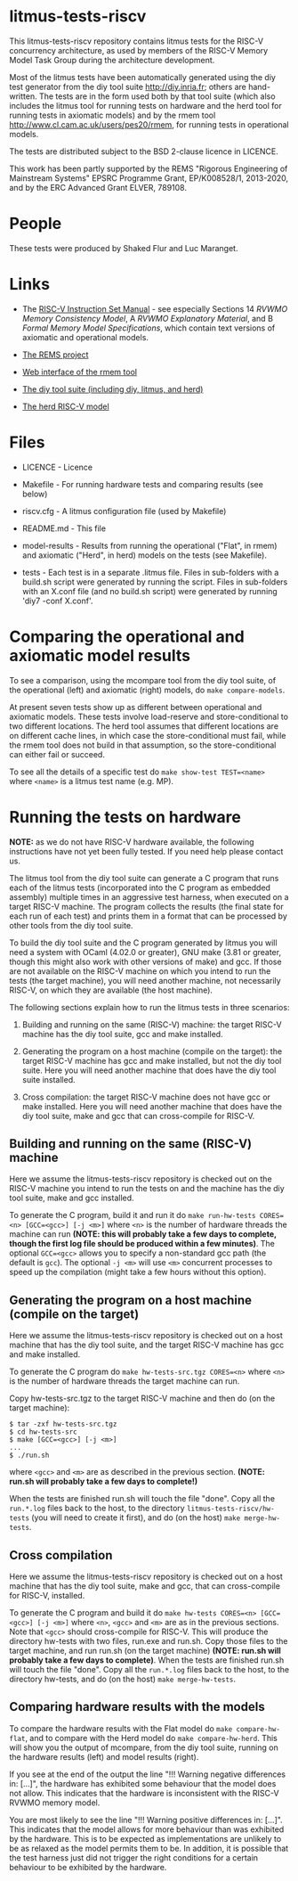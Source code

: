 # litmus-tests-riscv

This litmus-tests-riscv repository contains litmus tests for the
RISC-V concurrency architecture, as used by members of the RISC-V
Memory Model Task Group during the architecture development.

Most of the litmus tests have been automatically generated using the
diy test generator from the diy tool suite <http://diy.inria.fr>;
others are hand-written.  The tests are in the form used both by that
tool suite (which also includes the litmus tool for running tests on
hardware and the herd tool for running tests in axiomatic models) and
by the rmem tool <http://www.cl.cam.ac.uk/users/pes20/rmem>, for
running tests in operational models.

The tests are distributed subject to the BSD 2-clause licence in
LICENCE.

This work has been partly supported by the REMS "Rigorous Engineering
of Mainstream Systems" EPSRC Programme Grant, EP/K008528/1, 2013-2020,
and by the ERC Advanced Grant ELVER, 789108.


People
======

These tests were produced by Shaked Flur and Luc Maranget.


Links
=====
* The [RISC-V Instruction Set Manual](https://github.com/riscv/riscv-isa-manual/) - see especially Sections 14 *RVWMO Memory Consistency Model*,
A *RVWMO Explanatory Material*, and
B *Formal Memory Model Specifications*, which contain text versions of axiomatic and operational models. 

* [The REMS project](https://www.cl.cam.ac.uk/~pes20/rems/)

* [Web interface of the rmem tool](https://www.cl.cam.ac.uk/~sf502/regressions/rmem/)

* [The diy tool suite (including diy, litmus, and herd)](http://diy.inria.fr/)

* [The herd RISC-V model](http://diy.inria.fr/cats7/riscv/cat.tar)




Files
=====

* LICENCE - Licence

* Makefile - For running hardware tests and comparing results (see below)

* riscv.cfg - A litmus configuration file (used by Makefile)

* README.md - This file

* model-results - Results from running the operational ("Flat", in rmem) and axiomatic ("Herd", in herd) models on the tests (see Makefile).

* tests - Each test is in a separate .litmus file.  Files in sub-folders
with a build.sh script were generated by running the script.  Files in
sub-folders with an X.conf file (and no build.sh script) were
generated by running 'diy7 -conf X.conf'.




Comparing the operational and axiomatic model results
=========================================

To see a comparison, using the mcompare tool from the diy tool suite,
of the operational (left) and axiomatic (right) models, do `make compare-models`.

At present seven tests show up as different between operational and axiomatic models.  These tests involve load-reserve and store-conditional to two different locations.  The herd tool assumes that different locations are on different cache lines, in which case the store-conditional must fail, while the rmem tool does not build in that assumption, so the store-conditional can either fail or succeed. 


To see all the details of a specific test do `make show-test TEST=<name>`
where `<name>` is a litmus test name (e.g. MP).

Running the tests on hardware
=============================

**NOTE:** as we do not have RISC-V hardware available, the following
instructions have not yet been fully tested.  If you need help please contact
us.

The litmus tool from the diy tool suite can generate a C program that
runs each of the litmus tests (incorporated into the C program as embedded
assembly) multiple times in an aggressive test harness, when executed on a target RISC-V machine. The
program collects the results (the final state for each run of each test) and prints them in a
format that can be processed by other tools from the diy tool suite.

To build the diy tool suite and the C program generated by litmus you
will need a system with OCaml (4.02.0 or greater), GNU make (3.81 or
greater, though this might also work with other versions of make) and gcc.  If
those are not available on the RISC-V machine on which you intend to
run the tests (the target machine), you will need another machine, not
necessarily RISC-V, on which they are available (the host machine).

The following sections explain how to run the litmus tests in three
scenarios:
1. Building and running on the same (RISC-V) machine: the target
RISC-V machine has the diy tool suite, gcc and make installed.

2. Generating the program on a host machine (compile on the target):
the target RISC-V machine has gcc and make installed, but not the diy
tool suite.  Here you will need another machine that does have the diy
tool suite installed.

3. Cross compilation: the target RISC-V machine does not have gcc or
make installed. Here you will need another machine that does have the
diy tool suite, make and gcc that can cross-compile for RISC-V.

Building and running on the same (RISC-V) machine
-------------------------------------------------
Here we assume the litmus-tests-riscv repository is checked out on
the RISC-V machine you intend to run the tests on and the machine has
the diy tool suite, make and gcc installed.

To generate the C program, build it and run it do
`make run-hw-tests CORES=<n> [GCC=<gcc>] [-j <m>]`
where `<n>` is the number of hardware threads the machine can run
**(NOTE: this will probably take a few days to complete, though the first log file should be produced within a few minutes)**.  The
optional `GCC=<gcc>` allows you to specify a non-standard gcc path
(the default is `gcc`).  The optional `-j <m>` will use `<m>`
concurrent processes to speed up the compilation (might take a few
hours without this option).

Generating the program on a host machine (compile on the target)
----------------------------------------------------------------
Here we assume the litmus-tests-riscv repository is checked out on a
host machine that has the diy tool suite, and the target RISC-V
machine has gcc and make installed.

To generate the C program do `make hw-tests-src.tgz CORES=<n>` where
`<n>` is the number of hardware threads the target machine can run.

Copy hw-tests-src.tgz to the target RISC-V machine and then do (on the
target machine):

```
$ tar -zxf hw-tests-src.tgz
$ cd hw-tests-src
$ make [GCC=<gcc>] [-j <m>]
...
$ ./run.sh
```

where `<gcc>` and `<m>` are as described in the previous section.
**(NOTE: run.sh will probably take a few days to complete!)**

When the tests are finished run.sh will touch the file "done".  Copy
all the `run.*.log` files back to the host, to the directory
`litmus-tests-riscv/hw-tests` (you will need to create it first), and
do (on the host) `make merge-hw-tests`.

Cross compilation
-----------------
Here we assume the litmus-tests-riscv repository is checked out on a
host machine that has the diy tool suite, make and gcc, that can
cross-compile for RISC-V, installed.

To generate the C program and build it do
`make hw-tests CORES=<n> [GCC=<gcc>] [-j <m>]`
where `<n>`, `<gcc>` and `<m>` are as in the previous sections. Note
that `<gcc>` should cross-compile for RISC-V.  This will produce the
directory hw-tests with two files, run.exe and run.sh. Copy those
files to the target machine, and run run.sh (on the target machine)
**(NOTE: run.sh will probably take a few days to complete)**.  When
the tests are finished run.sh will touch the file "done".  Copy all
the `run.*.log` files back to the host, to the directory hw-tests, and
do (on the host) `make merge-hw-tests`.

Comparing hardware results with the models
------------------------------------------
To compare the hardware results with the Flat model do `make
compare-hw-flat`, and to compare with the Herd model do `make
compare-hw-herd`.  This will show you the output of mcompare, from the
diy tool suite, running on the hardware results (left) and model
results (right).

If you see at the end of the output the line "!!! Warning negative
differences in: [...]", the hardware has exhibited some behaviour that
the model does not allow.  This indicates that the hardware is
inconsistent with the RISC-V RVWMO memory model.

You are most likely to see the line "!!! Warning positive differences
in: [...]".  This indicates that the model allows for more behaviour
than was exhibited by the hardware.  This is to be expected as
implementations are unlikely to be as relaxed as the model permits
them to be.  In addition, it is possible that the test harness just
did not trigger the right conditions for a certain behaviour to be
exhibited by the hardware.
